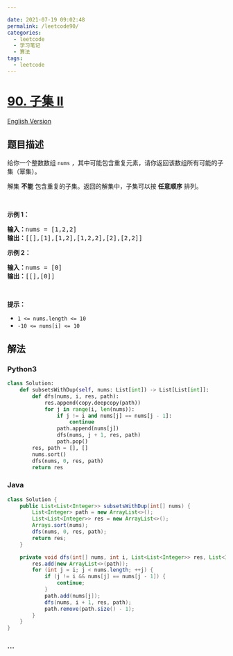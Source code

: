 ```yaml
---

date: 2021-07-19 09:02:48
permalink: /leetcode90/
categories:
  - leetcode
  - 学习笔记
  - 算法  
tags:
  - leetcode
---
```

# [90. 子集 II](https://leetcode-cn.com/problems/subsets-ii)

[English Version](https://cdn.jsdelivr.net/gh/doocs/leetcode@main/solution/0000-0099/0090.Subsets%20II/README_EN.md)

## 题目描述

<!-- 这里写题目描述 -->

<p>给你一个整数数组 <code>nums</code> ，其中可能包含重复元素，请你返回该数组所有可能的子集（幂集）。</p>

<p>解集 <strong>不能</strong> 包含重复的子集。返回的解集中，子集可以按 <strong>任意顺序</strong> 排列。</p>

<div class="original__bRMd">
<div>
<p> </p>

<p><strong>示例 1：</strong></p>

<pre>
<strong>输入：</strong>nums = [1,2,2]
<strong>输出：</strong>[[],[1],[1,2],[1,2,2],[2],[2,2]]
</pre>

<p><strong>示例 2：</strong></p>

<pre>
<strong>输入：</strong>nums = [0]
<strong>输出：</strong>[[],[0]]
</pre>

<p> </p>

<p><strong>提示：</strong></p>

<ul>
	<li><code>1 <= nums.length <= 10</code></li>
	<li><code>-10 <= nums[i] <= 10</code></li>
</ul>
</div>
</div>


## 解法

<!-- 这里可写通用的实现逻辑 -->

<!-- tabs:start -->

### **Python3**

<!-- 这里可写当前语言的特殊实现逻辑 -->

```python
class Solution:
    def subsetsWithDup(self, nums: List[int]) -> List[List[int]]:
        def dfs(nums, i, res, path):
            res.append(copy.deepcopy(path))
            for j in range(i, len(nums)):
                if j != i and nums[j] == nums[j - 1]:
                    continue
                path.append(nums[j])
                dfs(nums, j + 1, res, path)
                path.pop()
        res, path = [], []
        nums.sort()
        dfs(nums, 0, res, path)
        return res
```

### **Java**

<!-- 这里可写当前语言的特殊实现逻辑 -->

```java
class Solution {
    public List<List<Integer>> subsetsWithDup(int[] nums) {
        List<Integer> path = new ArrayList<>();
        List<List<Integer>> res = new ArrayList<>();
        Arrays.sort(nums);
        dfs(nums, 0, res, path);
        return res;
    }

    private void dfs(int[] nums, int i, List<List<Integer>> res, List<Integer> path) {
        res.add(new ArrayList<>(path));
        for (int j = i; j < nums.length; ++j) {
            if (j != i && nums[j] == nums[j - 1]) {
                continue;
            }
            path.add(nums[j]);
            dfs(nums, i + 1, res, path);
            path.remove(path.size() - 1);
        }
    }
}
```

### **...**

```

```

<!-- tabs:end -->
